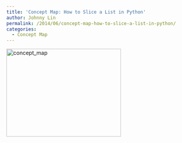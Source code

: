 ```yaml
---
title: 'Concept Map: How to Slice a List in Python'
author: Johnny Lin
permalink: /2014/06/concept-map-how-to-slice-a-list-in-python/
categories:
  - Concept Map
---
```

[<img class="alignnone size-medium wp-image-7718" alt="concept_map" src="http://teaching.software-carpentry.org/wp-content/uploads/2014/06/concept_map1-300x230.jpg" width="300" height="230" />][1]

 [1]: http://teaching.software-carpentry.org/wp-content/uploads/2014/06/concept_map1.jpg
